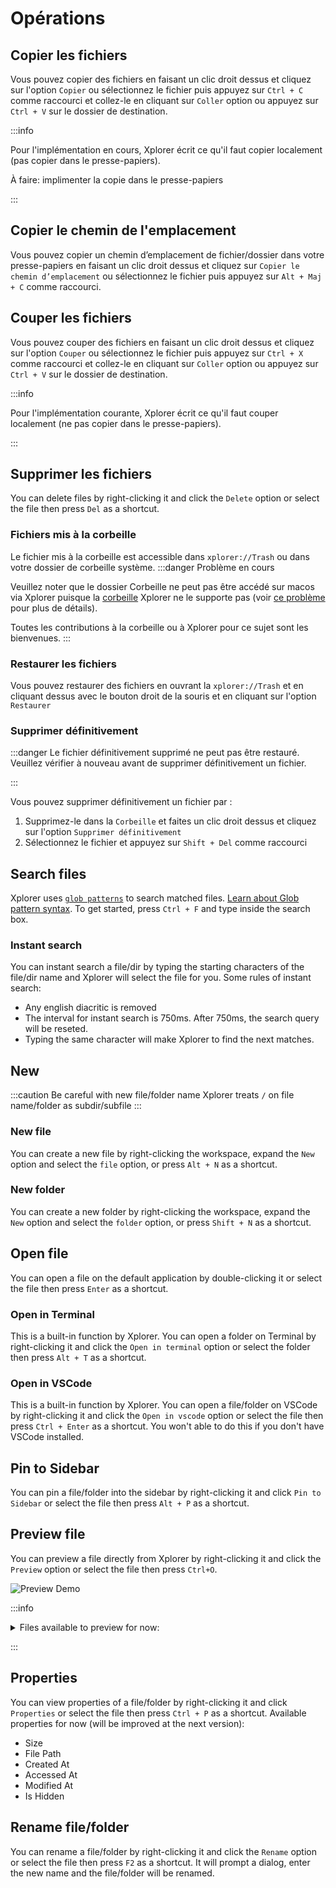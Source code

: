 # Opérations

## Copier les fichiers

Vous pouvez copier des fichiers en faisant un clic droit dessus et cliquez sur l'option `Copier` ou sélectionnez le fichier puis appuyez sur `Ctrl + C` comme raccourci et collez-le en cliquant sur `Coller` option ou appuyez sur `Ctrl + V` sur le dossier de destination.

:::info

Pour l'implémentation en cours, Xplorer écrit ce qu'il faut copier localement (pas copier dans le presse-papiers).

À faire: implimenter la copie dans le presse-papiers

:::

## Copier le chemin de l'emplacement

Vous pouvez copier un chemin d’emplacement de fichier/dossier dans votre presse-papiers en faisant un clic droit dessus et cliquez sur `Copier le chemin d’emplacement` ou sélectionnez le fichier puis appuyez sur `Alt + Maj + C` comme raccourci.

## Couper les fichiers

Vous pouvez couper des fichiers en faisant un clic droit dessus et cliquez sur l'option `Couper` ou sélectionnez le fichier puis appuyez sur `Ctrl + X` comme raccourci et collez-le en cliquant sur `Coller` option ou appuyez sur `Ctrl + V` sur le dossier de destination.

:::info

Pour l'implémentation courante, Xplorer écrit ce qu'il faut couper localement (ne pas copier dans le presse-papiers).

:::

## Supprimer les fichiers

You can delete files by right-clicking it and click the `Delete` option or select the file then press `Del` as a shortcut.

### Fichiers mis à la corbeille

Le fichier mis à la corbeille est accessible dans `xplorer://Trash` ou dans votre dossier de corbeille système. :::danger Problème en cours

Veuillez noter que le dossier Corbeille ne peut pas être accédé sur macos via Xplorer puisque la [corbeille](https://github.com/Byron/trash-rs) Xplorer ne le supporte pas (voir [ce problème](https://github.com/Byron/trash-rs/issues/8) pour plus de détails).

Toutes les contributions à la corbeille ou à Xplorer pour ce sujet sont les bienvenues. :::

### Restaurer les fichiers

Vous pouvez restaurer des fichiers en ouvrant la `xplorer://Trash` et en cliquant dessus avec le bouton droit de la souris et en cliquant sur l'option `Restaurer`

### Supprimer définitivement

:::danger Le fichier définitivement supprimé ne peut pas être restauré. Veuillez vérifier à nouveau avant de supprimer définitivement un fichier.

:::

Vous pouvez supprimer définitivement un fichier par :

1. Supprimez-le dans la `Corbeille` et faites un clic droit dessus et cliquez sur l'option `Supprimer définitivement`
2. Sélectionnez le fichier et appuyez sur `Shift + Del` comme raccourci

## Search files

Xplorer uses [`glob patterns`](https://en.wikipedia.org/wiki/Glob_(programming)) to search matched files. [Learn about Glob pattern syntax](https://en.wikipedia.org/wiki/Glob_(programming)). To get started, press `Ctrl + F` and type inside the search box.

### Instant search

You can instant search a file/dir by typing the starting characters of the file/dir name and Xplorer will select the file for you. Some rules of instant search:

-   Any english diacritic is removed
-   The interval for instant search is 750ms. After 750ms, the search query will be reseted.
-   Typing the same character will make Xplorer to find the next matches.

## New

:::caution Be careful with new file/folder name Xplorer treats `/` on file name/folder as subdir/subfile :::

### New file

You can create a new file by right-clicking the workspace, expand the `New` option and select the `file` option, or press `Alt + N` as a shortcut.

### New folder

You can create a new folder by right-clicking the workspace, expand the `New` option and select the `folder` option, or press `Shift + N` as a shortcut.

## Open file

You can open a file on the default application by double-clicking it or select the file then press `Enter` as a shortcut.

### Open in Terminal

This is a built-in function by Xplorer. You can open a folder on Terminal by right-clicking it and click the `Open in terminal` option or select the folder then press `Alt + T` as a shortcut.

### Open in VSCode

This is a built-in function by Xplorer. You can open a file/folder on VSCode by right-clicking it and click the `Open in vscode` option or select the file then press `Ctrl + Enter` as a shortcut. You won't able to do this if you don't have VSCode installed.

## Pin to Sidebar

You can pin a file/folder into the sidebar by right-clicking it and click `Pin to Sidebar` or select the file then press `Alt + P` as a shortcut.

## Preview file

You can preview a file directly from Xplorer by right-clicking it and click the `Preview` option or select the file then press `Ctrl+O`.

![Preview Demo](/img/docs/preview.webp)

:::info

<details>
<summary>
Files available to preview for now:
</summary>

* Markdown files
* Image files
* Text files
* Video files
* Pdfs
* Almost all programming language with syntax highlighting

</details>

:::

## Properties

You can view properties of a file/folder by right-clicking it and click `Properties` or select the file then press `Ctrl + P` as a shortcut. Available properties for now (will be improved at the next version):

-   Size
-   File Path
-   Created At
-   Accessed At
-   Modified At
-   Is Hidden

## Rename file/folder

You can rename a file/folder by right-clicking it and click the `Rename` option or select the file then press `F2` as a shortcut. It will prompt a dialog, enter the new name and the file/folder will be renamed.
